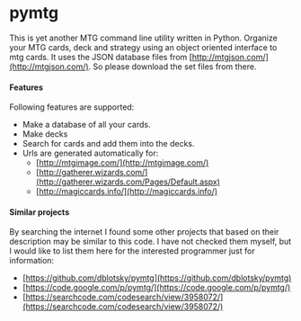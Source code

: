 # pymtg

This is yet another MTG command line utility written in Python. Organize your MTG cards, deck and strategy using an object oriented interface to mtg cards. It uses the JSON database files from [http://mtgjson.com/](http://mtgjson.com/). So please download the set files from there.


#### Features

Following features are supported:

* Make a database of all your cards.
* Make decks
* Search for cards and add them into the decks.
* Urls are generated automatically for:
  * [http://mtgimage.com/](http://mtgimage.com/)
  * [http://gatherer.wizards.com/](http://gatherer.wizards.com/Pages/Default.aspx)
  * [http://magiccards.info/](http://magiccards.info/) 

#### Similar projects

By searching the internet I found some other projects that based on their description may be similar to this code. I have not checked them myself, but I would like to list them here for the interested programmer just for information:

* [https://github.com/dblotsky/pymtg](https://github.com/dblotsky/pymtg)
* [https://code.google.com/p/pymtg/](https://code.google.com/p/pymtg/)
* [https://searchcode.com/codesearch/view/3958072/](https://searchcode.com/codesearch/view/3958072/)
